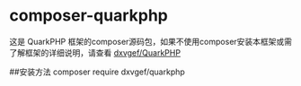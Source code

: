 # composer-quarkphp
这是 QuarkPHP 框架的composer源码包，如果不使用composer安装本框架或需了解框架的详细说明，请查看 [dxvgef/QuarkPHP](https://github.com/dxvgef/QuarkPHP)

##安装方法
  composer require dxvgef/quarkphp
